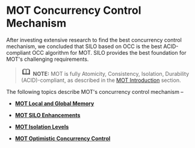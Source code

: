 # MOT Concurrency Control Mechanism<a name="EN-US_TOPIC_0270171515"></a>

After investing extensive research to find the best concurrency control mechanism, we concluded that SILO based on OCC is the best ACID-compliant OCC algorithm for MOT. SILO provides the best foundation for MOT's challenging requirements.

>![](public_sys-resources/icon-note.gif) **NOTE:** 
>MOT is fully Atomicity, Consistency, Isolation, Durability \(ACID\)-compliant, as described in the  [MOT Introduction](mot-introduction.md)  section.

The following topics describe MOT's concurrency control mechanism –

-   **[MOT Local and Global Memory](mot-local-and-global-memory.md)**  

-   **[MOT SILO Enhancements](mot-silo-enhancements.md)**  

-   **[MOT Isolation Levels](mot-isolation-levels.md)**  

-   **[MOT Optimistic Concurrency Control](mot-optimistic-concurrency-control.md)**  



